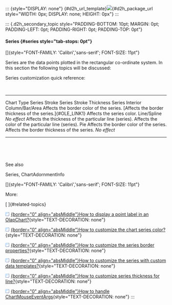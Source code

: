 ::: {style="DISPLAY: none"}
[](ms-xhelp:///?Id=d2h_url_template){#d2h_url_template}![](!package_url!){#d2h_package_url style="WIDTH: 0px; DISPLAY: none; HEIGHT: 0px"}
:::

::: {.d2h_secondary_topic style="PADDING-BOTTOM: 10pt; MARGIN: 0pt; PADDING-LEFT: 0pt; PADDING-RIGHT: 0pt; PADDING-TOP: 0pt"}
#### Series {#series style="tab-stops: 0pt"}

[]{style="FONT-FAMILY: 'Calibri','sans-serif'; FONT-SIZE: 11pt"} 

Series are the data points plotted in the rectangular co-ordinate system. In this section the following topics will be discussed:

Series customization quick reference:

 

  ----------------- ----------------------------------------- ----------------------------------------------------------- ----------------------------------------------------
  Chart Type        Series Stroke                             Series Stroke Thickness                                     Series Interior
  Column/Bar/Area   Affects the border color of the series.   [Affects the border thickness of the series.]{#OLE_LINK1}   Affects the series color.
  Line/Spline       *No effect*                               Affects the thickness of the particular line (series).      Affects the color of the particular line (series).
  Pie               Affects the border color of the series.   Affects the border thickness of the series.                 *No effect*
  ----------------- ----------------------------------------- ----------------------------------------------------------- ----------------------------------------------------

 

 

See also

Series, ChartAdornmentInfo

[]{style="FONT-FAMILY: 'Calibri','sans-serif'; FONT-SIZE: 11pt"} 

More:

[ ]{#related-topics}

[![](button.gif){border="0" align="absMiddle"}How to display a point label in an OlapChart?](ms-xhelp:///?Id=7a795c60-ea71-4fb0-b20f-16d746d80945){style="TEXT-DECORATION: none"}

[![](button.gif){border="0" align="absMiddle"}How to customize the chart series color?](ms-xhelp:///?Id=9cd94ec1-f988-4475-93b9-d4c3e6bda9c8){style="TEXT-DECORATION: none"}

[![](button.gif){border="0" align="absMiddle"}How to customize the series border properties?](ms-xhelp:///?Id=2760046c-8297-43ab-82c0-ce2b171c2030){style="TEXT-DECORATION: none"}

[![](button.gif){border="0" align="absMiddle"}How to customize the series with custom data templates?](ms-xhelp:///?Id=d19c4d46-869e-4a86-8d44-1d4b24b5461e){style="TEXT-DECORATION: none"}

[![](button.gif){border="0" align="absMiddle"}How to customize series thickness for line?](ms-xhelp:///?Id=88c40d18-0811-416d-b3fa-c04a49e06cff){style="TEXT-DECORATION: none"}

[![](button.gif){border="0" align="absMiddle"}How to handle ChartMouseEventArgs](ms-xhelp:///?Id=72cd7eee-9ea6-48ed-b6c3-3bca0ca17e56){style="TEXT-DECORATION: none"}
:::
